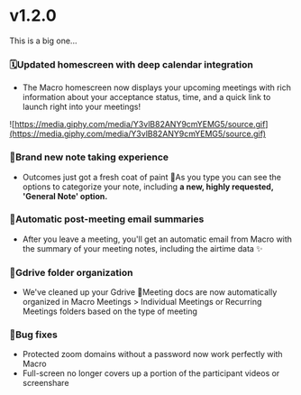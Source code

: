# v1.2.0

This is a big one...

### 🗓️Updated homescreen with deep calendar integration

- The Macro homescreen now displays your upcoming meetings with rich information about your acceptance status, time, and a quick link to launch right into your meetings!

![https://media.giphy.com/media/Y3vlB82ANY9cmYEMG5/source.gif](https://media.giphy.com/media/Y3vlB82ANY9cmYEMG5/source.gif)

### 📓Brand new note taking experience

- Outcomes just got a fresh coat of paint 🎨As you type you can see the options to categorize your note, including **a new, highly requested, 'General Note' option.**

### 💌Automatic post-meeting email summaries

- After you leave a meeting, you'll get an automatic email from Macro with the summary of your meeting notes, including the airtime data ✨

### 📁Gdrive folder organization

- We've cleaned up your Gdrive 🧹Meeting docs are now automatically organized in Macro Meetings > Individual Meetings or Recurring Meetings folders based on the type of meeting

### 🐛Bug fixes

- Protected zoom domains without a password now work perfectly with Macro
- Full-screen no longer covers up a portion of the participant videos or screenshare
